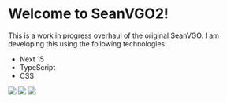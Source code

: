 # Welcome to SeanVGO2!

This is a work in progress overhaul of the original SeanVGO. I am developing this using the following technologies:
- Next 15
- TypeScript
- CSS

![](https://img.shields.io/badge/next.js-000000?style=for-the-badge&logo=nextdotjs&logoColor=white)
![](https://img.shields.io/badge/TypeScript-3178C6?style=for-the-badge&logo=typescript&logoColor=white)
![](https://img.shields.io/badge/CSS-239120?&style=for-the-badge&logo=css3&logoColor=white)
